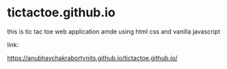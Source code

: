 # tictactoe.github.io

this is tic tac toe web application amde using html css and vanilla javascript


link:

https://anubhavchakrabortynits.github.io/tictactoe.github.io/
